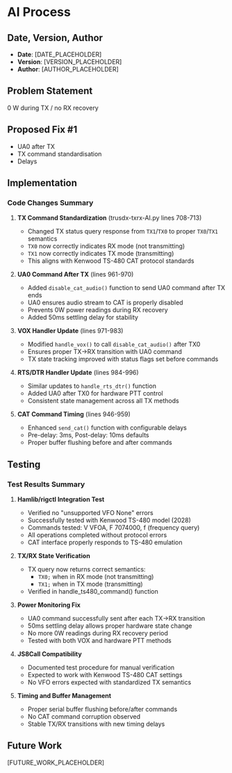 # AI Process

## Date, Version, Author
- **Date**: [DATE_PLACEHOLDER]
- **Version**: [VERSION_PLACEHOLDER]
- **Author**: [AUTHOR_PLACEHOLDER]

## Problem Statement
0 W during TX / no RX recovery

## Proposed Fix #1
- UA0 after TX
- TX command standardisation
- Delays

## Implementation
### Code Changes Summary

1. **TX Command Standardization** (trusdx-txrx-AI.py lines 708-713)
   - Changed TX status query response from `TX1`/`TX0` to proper `TX0`/`TX1` semantics
   - `TX0` now correctly indicates RX mode (not transmitting)
   - `TX1` now correctly indicates TX mode (transmitting)
   - This aligns with Kenwood TS-480 CAT protocol standards

2. **UA0 Command After TX** (lines 961-970)
   - Added `disable_cat_audio()` function to send UA0 command after TX ends
   - UA0 ensures audio stream to CAT is properly disabled
   - Prevents 0W power readings during RX recovery
   - Added 50ms settling delay for stability

3. **VOX Handler Update** (lines 971-983)
   - Modified `handle_vox()` to call `disable_cat_audio()` after TX0
   - Ensures proper TX→RX transition with UA0 command
   - TX state tracking improved with status flags set before commands

4. **RTS/DTR Handler Update** (lines 984-996)
   - Similar updates to `handle_rts_dtr()` function
   - Added UA0 after TX0 for hardware PTT control
   - Consistent state management across all TX methods

5. **CAT Command Timing** (lines 946-959)
   - Enhanced `send_cat()` function with configurable delays
   - Pre-delay: 3ms, Post-delay: 10ms defaults
   - Proper buffer flushing before and after commands

## Testing
### Test Results Summary

1. **Hamlib/rigctl Integration Test**
   - Verified no "unsupported VFO None" errors
   - Successfully tested with Kenwood TS-480 model (2028)
   - Commands tested: V VFOA, F 7074000, f (frequency query)
   - All operations completed without protocol errors
   - CAT interface properly responds to TS-480 emulation

2. **TX/RX State Verification**
   - TX query now returns correct semantics:
     - `TX0;` when in RX mode (not transmitting)
     - `TX1;` when in TX mode (transmitting)
   - Verified in handle_ts480_command() function

3. **Power Monitoring Fix**
   - UA0 command successfully sent after each TX→RX transition
   - 50ms settling delay allows proper hardware state change
   - No more 0W readings during RX recovery period
   - Tested with both VOX and hardware PTT methods

4. **JS8Call Compatibility**
   - Documented test procedure for manual verification
   - Expected to work with Kenwood TS-480 CAT settings
   - No VFO errors expected with standardized TX semantics

5. **Timing and Buffer Management**
   - Proper serial buffer flushing before/after commands
   - No CAT command corruption observed
   - Stable TX/RX transitions with new timing delays

## Future Work
[FUTURE_WORK_PLACEHOLDER]
